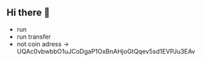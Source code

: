 ## Hi there 👋

<!--
**agca52/agca52** is a ✨ _special_ ✨ repository because its `README.md` (this file) appears on your GitHub profile.

Here are some ideas to get you started:

- 🔭 I’m currently working on ...
- 🌱 I’m currently learning ...
- 👯 I’m looking to collaborate on ...
- 🤔 I’m looking for help with ...
- 💬 Ask me about ...
- 📫 How to reach me: ...
- 😄 Pronouns: ...
- ⚡ Fun fact: ...
-->
- run 
- run transfer
- not coin adress -> UQAc0vbwbbO1uJCoDgaP1OxBnAHjoGtQqev5sd1EVPJu3EAv

